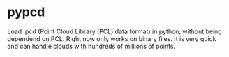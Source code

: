 # pypcd

Load .pcd (Point Cloud Library (PCL) data format) in python, without being dependend on PCL. Right now only works on binary files.
It is very quick and can handle clouds with hundreds of millions of points.
